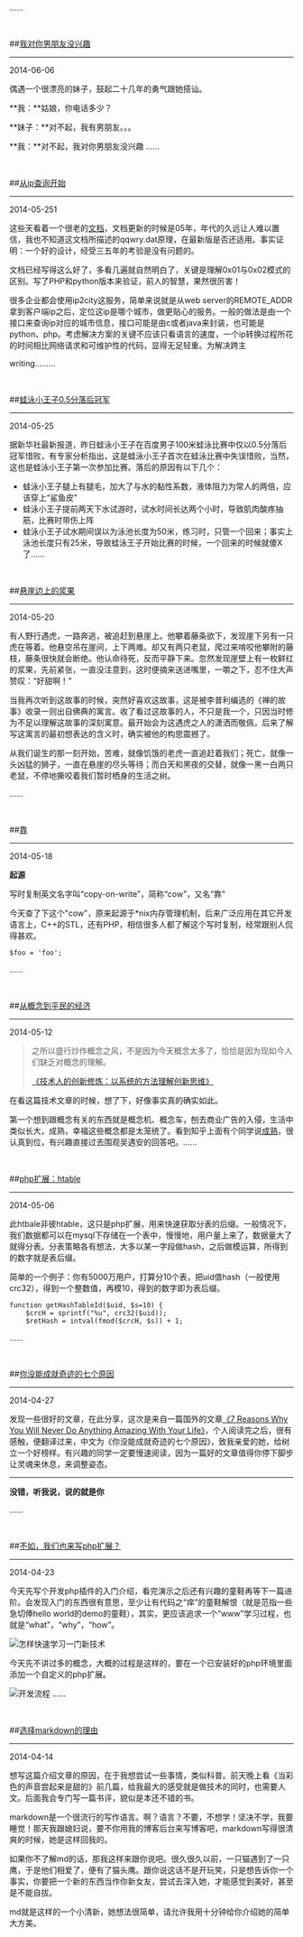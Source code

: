 ......

<br>

##[我对你男朋友没兴趣](/blog/2014-06-06.html)
- - -

2014-06-06

偶遇一个很漂亮的妹子，鼓起二十几年的勇气跟她搭讪。

**我：**姑娘，你电话多少？  

**妹子：**对不起，我有男朋友。。。  

**我：**对不起，我对你男朋友没兴趣  ......

<br>

##[从ip查询开始](/blog/2014-05-251.html)
- - -

2014-05-251

这些天看着一个很老的[文档](http://lumaqq.linuxsir.org/article/qqwry_format_detail.html)，文档更新的时候是05年，年代的久远让人难以置信，我也不知道这文档所描述的qqwry.dat原理，在最新版是否还适用。事实证明：一个好的设计，经受三五年的考验是没有问题的。

文档已经写得这么好了，多看几遍就自然明白了，关键是理解0x01与0x02模式的区别。写了PHP和python版本来验证，前人的智慧，果然很厉害！

很多企业都会使用ip2city这服务，简单来说就是从web server的REMOTE_ADDR拿到客户端ip之后，定位这ip是哪个城市，做更贴心的服务。一般的做法是由一个接口来查询ip对应的城市信息，接口可能是由c或者java来封装，也可能是python、php。考虑解决方案的关键不应该只看语言的速度，一个ip转换过程所花的时间相比网络请求和可维护性的代码，显得无足轻重。为解决跨主

writing.........

<br>

##[蛙泳小王子0.5分落后冠军](/blog/2014-05-25.html)
- - -

2014-05-25

据新华社最新报道，昨日蛙泳小王子在百度男子100米蛙泳比赛中仅以0.5分落后冠军惜败，有专家分析指出，这是蛙泳小王子首次在蛙泳比赛中失误惜败，当然，这也是蛙泳小王子第一次参加比赛。落后的原因有以下几个：

+ 蛙泳小王子腿上有腿毛，加大了与水的黏性系数，液体阻力为常人的两倍，应该穿上“鲨鱼皮”
+ 蛙泳小王子提前两天下水试游时，试水时间长达两个小时，导致肌肉酸疼抽筋，比赛时带伤上阵
+ 蛙泳小王子试水期间误以为泳池长度为50米，练习时，只管一个回来；事实上泳池长度只有25米，导致蛙泳王子开始比赛的时候，一个回来的时候就傻X了......

<br>

##[悬崖边上的浆果](/blog/2014-05-20.html)
- - -

2014-05-20


有人野行遇虎，一路奔逃，被追赶到悬崖上。他攀着藤条欲下，发现崖下另有一只虎在等着。他悬空吊在崖间，上下两难。却又有两只老鼠，爬过来啃咬他攀附的藤枝，藤条很快就会断绝。他认命待死，反而平静下来。忽然发现崖壁上有一枚鲜红的浆果，先前紧张，一直没注意到，这时便摘来送进嘴里，一嚼之下，忍不住大声赞叹：“好甜啊！”

当我再次听到这故事的时候，突然好喜欢这故事，这是被李普利编选的《禅的故事》收录一则出自佛典的寓言。收了看过这故事的人，不只是我一个，只因当时修为不足以理解这故事的深刻寓意。最开始会为这遇虎之人的潇洒而敬佩，后来了解写这寓言的最初想表达的含义时，确实被他的构思震撼了。

从我们诞生的那一刻开始，苦难，就像饥饿的老虎一直追赶着我们；死亡，就像一头凶猛的狮子，一直在悬崖的尽头等待；而白天和黑夜的交替，就像一黑一白两只老鼠，不停地撕咬着我们暂时栖身的生活之树。

......

<br>

##[靠](/blog/2014-05-18.html)
- - -

2014-05-18

**起源**

写时复制英文名字叫“copy-on-write”，简称“cow”，又名“靠”

今天查了下这个"cow"，原来起源于*nix内存管理机制，后来广泛应用在其它开发语言上，C++的STL，还有PHP，相信很多人都了解这个写时复制，经常跟别人侃得甚欢。

    $foo = 'foo';
......

<br>

##[从概念到平民的经济](/blog/2014-05-12.html)
- - -

2014-05-12

>之所以盛行炒作概念之风，不是因为今天概念太多了，恰恰是因为现如今人们缺乏对概念的理解。
>
>[《技术人的创新修炼：以系统的方法理解创新思维》](http://www.csdn.net/article/2014-05-09/2819698-Innovation)

在看这篇技术文章的时候，想了下，好像事实真的确实如此。 

第一个想到跟概念有关的东西就是概念机、概念车，刨去商业广告的入侵，生活中类似长大，成熟，幸福这些概念都是太笼统了。看到知乎上面有个同学说[成熟](http://www.zhihu.com/question/21295246#answer-2873113)，很认真到位，有兴趣直接过去围观吴遇安的回答吧。......

<br>

##[php扩展：htable](/blog/2014-05-06.html)
- - -

2014-05-06

此htbale非彼htable，这只是php扩展，用来快速获取分表的后缀。一般情况下，我们数据都可以在mysql下存储在一个表中，慢慢地，用户量上来了，数据量大了就得分表。分表策略各有想法，大多以某一字段做hash，之后做模运算，所得到的数字就是表后缀。

简单的一个例子：你有5000万用户，打算分10个表，把uid值hash（一般使用crc32），得到一个整数值，再模10，得到的数字即为表后缀。

	function getHashTableId($uid, $s=10) {
		$crcH = sprintf("%u", crc32($uid));
		$retHash = intval(fmod($crcH, $s)) + 1;
......

<br>

##[你没能成就奇迹的七个原因](/blog/2014-04-27.html)
- - -

2014-04-27


发现一些很好的文章，在此分享，这次是来自一篇国外的文章[《7 Reasons Why You Will Never Do Anything Amazing With Your Life》](https://medium.com/life-learning/2a1841f1335d)，个人阅读完之后，很有感触，便翻译过来，中文为《你没能成就奇迹的七个原因》，致我亲爱的她，给树立一个好榜样。有兴趣的同学一定要慢速阅读，因为一篇好的文章值得你停下脚步让灵魂来休息，来调整姿态。

---------------------------------------------

**没错，听我说，说的就是你**

......

<br>

##[不如，我们也来写php扩展？](/blog/2014-04-23.html)
- - -

2014-04-23

今天先写个开发php插件的入门介绍，看完演示之后还有兴趣的童鞋再等下一篇进阶。会发现入门的东西很有意思，至少让有代码之“痒”的童鞋解恨（就是范指一些急切俸hello world的demo的童鞋），其实，更应该追求一个“www”学习过程，也就是“what”，“why”，“how”。

![怎样快速学习一门新技术](/static/images/upload/20140602120759-54.png)

今天先不讲过多的概念，大概的过程是这样的，要在一个已安装好的php环境里面添加一个自定义的php扩展。

![开发流程](/static/images/upload/20140424154822-27.png)
......

<br>

##[选择markdown的理由](/blog/2014-04-14.html)
- - -

2014-04-14

想写这篇介绍文章的原因，在于我想尝试一些事情，类似科普。前天晚上看《当彩色的声音尝起来是甜的》前几篇，给我最大的感受就是做技术的同时，也需要人文。后面我会专门写一篇书评，貌似是本还不错的书。

markdown是一个很流行的写作语言。啊？语言？不要，不想学！坚决不学，我要睡觉！那天我跟媳妇说，要不你用我的博客后台来写博客吧，markdown写得很清爽的时候，她是这样回我的。

如果你不了解md的话，那我这样来跟你说吧。很久很久以前，一只猫遇到了一只鹰，于是他们相爱了，便有了猫头鹰。跟你说这话不是开玩笑，只是想告诉你一个事实，你要把一个新的东西当作你新女友，尝试去深入她，才能感觉到美好，甚至是不能自拔。

md就是这样的一个小清新，她想法很简单，请允许我用十分钟给你介绍她的简单大方美。
